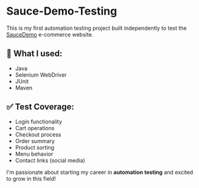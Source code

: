 # Sauce-Demo-Testing

This is my first automation testing project built independently to test the [SauceDemo](https://www.saucedemo.com/) e-commerce website.

## 🚀 What I used:
- Java
- Selenium WebDriver
- JUnit
- Maven

## ✅ Test Coverage:
- Login functionality
- Cart operations
- Checkout process
- Order summary
- Product sorting
- Menu behavior
- Contact links (social media)

I'm passionate about starting my career in **automation testing** and excited to grow in this field!
